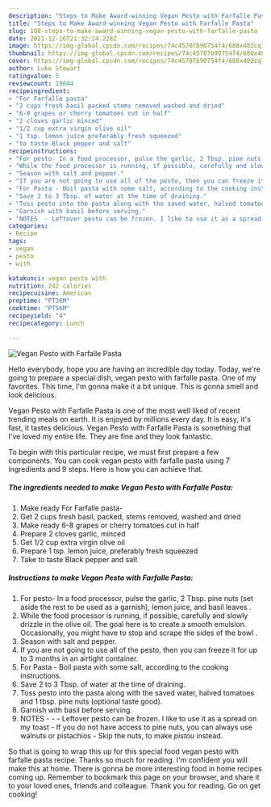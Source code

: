 ```yaml
---
description: "Steps to Make Award-winning Vegan Pesto with Farfalle Pasta"
title: "Steps to Make Award-winning Vegan Pesto with Farfalle Pasta"
slug: 108-steps-to-make-award-winning-vegan-pesto-with-farfalle-pasta
date: 2021-12-16T21:32:24.228Z
image: https://img-global.cpcdn.com/recipes/74c45707b90754f4/680x482cq70/vegan-pesto-with-farfalle-pasta-recipe-main-photo.jpg
thumbnail: https://img-global.cpcdn.com/recipes/74c45707b90754f4/680x482cq70/vegan-pesto-with-farfalle-pasta-recipe-main-photo.jpg
cover: https://img-global.cpcdn.com/recipes/74c45707b90754f4/680x482cq70/vegan-pesto-with-farfalle-pasta-recipe-main-photo.jpg
author: Luke Stewart
ratingvalue: 5
reviewcount: 19044
recipeingredient:
- "For Farfalle pasta"
- "2 cups fresh basil packed stems removed washed and dried"
- "6-8 grapes or cherry tomatoes cut in half"
- "2 cloves garlic minced"
- "1/2 cup extra virgin olive oil"
- "1 tsp. lemon juice preferably fresh squeezed"
- "to taste Black pepper and salt"
recipeinstructions:
- "For pesto- In a food processor, pulse the garlic, 2 Tbsp. pine nuts (set aside the rest to be used as a garnish), lemon juice, and basil leaves ."
- "While the food processor is running, if possible, carefully and slowly drizzle in the olive oil. The goal here is to create a smooth emulsion. Occasionally, you might have to stop and scrape the sides of the bowl ."
- "Season with salt and pepper."
- "If you are not going to use all of the pesto, then you can freeze it for up to 3 months in an airtight container."
- "For Pasta - Boil pasta with some salt, according to the cooking instructions."
- "Save 2 to 3 Tbsp. of water at the time of draining."
- "Toss pesto into the pasta along with the saved water, halved tomatoes and 1 tbsp. pine nuts (optional taste good)."
- "Garnish with basil before serving."
- "NOTES  - Leftover pesto can be frozen. I like to use it as a spread on my toast - If you do not have access to pine nuts, you can always use walnuts or pistachios - Skip the nuts, to make _pistou_ instead."
categories:
- Recipe
tags:
- vegan
- pesto
- with

katakunci: vegan pesto with 
nutrition: 242 calories
recipecuisine: American
preptime: "PT36M"
cooktime: "PT56M"
recipeyield: "4"
recipecategory: Lunch

---
```



![Vegan Pesto with Farfalle Pasta](https://img-global.cpcdn.com/recipes/74c45707b90754f4/680x482cq70/vegan-pesto-with-farfalle-pasta-recipe-main-photo.jpg)

Hello everybody, hope you are having an incredible day today. Today, we're going to prepare a special dish, vegan pesto with farfalle pasta. One of my favorites. This time, I'm gonna make it a bit unique. This is gonna smell and look delicious.



Vegan Pesto with Farfalle Pasta is one of the most well liked of recent trending meals on earth. It is enjoyed by millions every day. It is easy, it's fast, it tastes delicious. Vegan Pesto with Farfalle Pasta is something that I've loved my entire life. They are fine and they look fantastic.


To begin with this particular recipe, we must first prepare a few components. You can cook vegan pesto with farfalle pasta using 7 ingredients and 9 steps. Here is how you can achieve that.

<!--inarticleads1-->

##### The ingredients needed to make Vegan Pesto with Farfalle Pasta:

1. Make ready For Farfalle pasta-
1. Get 2 cups fresh basil, packed, stems removed, washed and dried
1. Make ready 6-8 grapes or cherry tomatoes cut in half
1. Prepare 2 cloves garlic, minced
1. Get 1/2 cup extra virgin olive oil
1. Prepare 1 tsp. lemon juice, preferably fresh squeezed
1. Take to taste Black pepper and salt




<!--inarticleads2-->

##### Instructions to make Vegan Pesto with Farfalle Pasta:

1. For pesto- In a food processor, pulse the garlic, 2 Tbsp. pine nuts (set aside the rest to be used as a garnish), lemon juice, and basil leaves .
1. While the food processor is running, if possible, carefully and slowly drizzle in the olive oil. The goal here is to create a smooth emulsion. Occasionally, you might have to stop and scrape the sides of the bowl .
1. Season with salt and pepper.
1. If you are not going to use all of the pesto, then you can freeze it for up to 3 months in an airtight container.
1. For Pasta - Boil pasta with some salt, according to the cooking instructions.
1. Save 2 to 3 Tbsp. of water at the time of draining.
1. Toss pesto into the pasta along with the saved water, halved tomatoes and 1 tbsp. pine nuts (optional taste good).
1. Garnish with basil before serving.
1. NOTES -  - - Leftover pesto can be frozen. I like to use it as a spread on my toast - If you do not have access to pine nuts, you can always use walnuts or pistachios - Skip the nuts, to make _pistou_ instead.




So that is going to wrap this up for this special food vegan pesto with farfalle pasta recipe. Thanks so much for reading. I'm confident you will make this at home. There is gonna be more interesting food in home recipes coming up. Remember to bookmark this page on your browser, and share it to your loved ones, friends and colleague. Thank you for reading. Go on get cooking!
